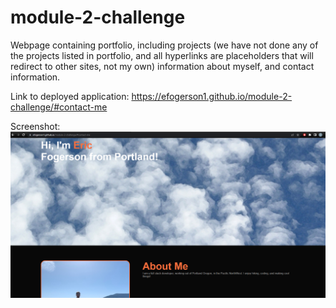 # module-2-challenge
Webpage containing portfolio, including projects (we have not done any of the projects listed in portfolio, and all hyperlinks are placeholders that will redirect to other sites, not my own) information about myself, and contact information.

Link to deployed application: https://efogerson1.github.io/module-2-challenge/#contact-me

Screenshot: ![ScreenShot](images/mod2-screenshot.png)


